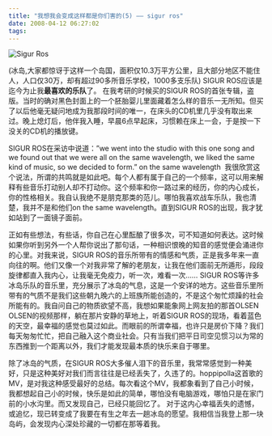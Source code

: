 ```yaml
---
title: "我想我会变成这样都是你们害的(5) —— sigur ros"
date: 2008-04-12 06:27:02
tags:
---
```


![Sigur Ros](../../../images/2008/sigurtop.jpg) 

(冰岛,大家都惊讶于这样一个岛国，面积仅10.3万平方公里，且大部分地区不能住人，人口仅30万，却有超过90多所音乐学校，1000多支乐队) SIGUR ROS应该是迄今为止我**最喜欢的乐队**了。 在我考研的时候买的SIGUR ROS的首张专辑，盗版。当时的确对黑色封面上的一个胚胎婴儿里面藏着怎么样的音乐一无所知。但买了以后他毫无疑问地成为我那段时间的唯一，在床头的CD机里几乎没有取出来过。晚上熄灯后，他伴我入睡，早晨6点早起床，习惯赖在床上一会，于是按一下没关的CD机的播放键。 

SIGUR ROS在采访中说道：”we went into the studio with this one song and we found out that we were all on the same wavelength, we liked the same kind of music, so we decided to form.” on the same wavelength  我很欣赏这个说法，所谓的共鸣就是如此吧。每个人都有属于自己的一个频率，这可以用来解释有些音乐打动别人却不打动你。这个频率和你一路过来的经历，你的内心成长，你的性格相关。我自认我绝不是朋克那类的范儿。哪怕我喜欢战车乐队，我也清楚，我并不是和他们on the same wavelength。直到SIGUR ROS的出现，我才犹如站到了一面镜子面前。 

正如有些想法，有些话，你自己在心里酝酿了很多次，可不知道如何表达。这时候如果你听到另外一个人帮你说出了那句话，一种相识恨晚的知音的感觉便会涌进你的心里。对我来说，SIGUR ROS的音乐所带有的情感和气质，正是我多年来一直向往的啊。他们又像一个对我非常了解的老朋友，让我在他们面前无所遁形，段段旋律都直入我内心，让我毫无免疫力，听一次，难看一次…… SIGUR ROS等许多冰岛乐队的音乐里，充分展示了冰岛的气息，这是一个安详的地方。这些音乐里所带有的气质不是我们这些朝九晚六的上班族所能创造的，不是这个匆忙烦躁的社会所能有的。我自问自己的物质欲望不高，我想如果能象网上网友拍的那首OLSEN OLSEN的视频那样，躺在那片安静的草地上，听着SIGUR ROS的现场，看着蓝色的天空，最幸福的感觉也莫过如此。而眼前的所谓幸福，也许只是房价下降？我们每天匆匆忙忙，把自己融入这个商业社会。只有当我们把平日司空见惯习以为常的东西推到一个距离以外，我们才能发现最本质的快乐来自于哪里。 

除了冰岛的气质，在SIGUR ROS大多催人泪下的音乐里，我常常感觉到一种美好，只是这种美好对我们而言往往是已经丢失了，久违了的。hoppipolla这首歌的MV，是对我这种感受最好的总结。每次看这个MV，我都象看到了自己小时候，我都想起自己小的时候，快乐是如此的简单，哪怕没有电脑游戏，哪怕只是在家门前的小水沟里。而又发现自己，已经只能回忆了。 对于这内心幸福丢失的遗憾，或追忆，现已转变成了我要在有生之年去一趟冰岛的愿望。我相信当我登上那一块岛屿，会发现内心深处珍藏的一切都在那等着我。